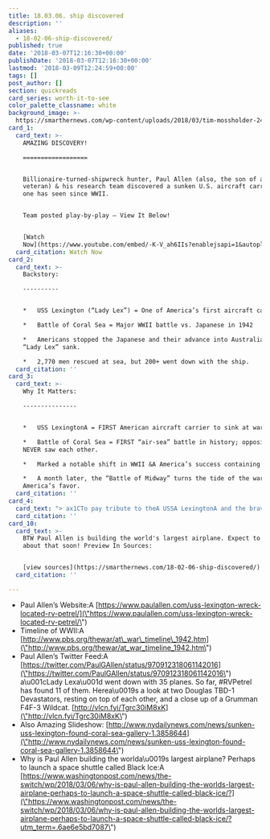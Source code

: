```yaml
---
title: 18.03.06. ship discovered
description: ''
aliases:
  - 18-02-06-ship-discovered/
published: true
date: '2018-03-07T12:16:30+00:00'
publishDate: '2018-03-07T12:16:30+00:00'
lastmod: '2018-03-09T12:24:59+00:00'
tags: []
post_author: []
section: quickreads
card_series: worth-it-to-see
color_palette_classname: white
background_image: >-
  https://smarthernews.com/wp-content/uploads/2018/03/tim-mossholder-2442-unsplash-scaled.jpg
card_1:
  card_text: >-
    AMAZING DISCOVERY!

    ==================


    Billionaire-turned-shipwreck hunter, Paul Allen (also, the son of a WWII
    veteran) & his research team discovered a sunken U.S. aircraft carrier no
    one has seen since WWII.


    Team posted play-by-play – View It Below!


    [Watch
    Now](https://www.youtube.com/embed/-K-V_ah6IIs?enablejsapi=1&autoplay=1&rel=0)
  card_citation: Watch Now
card_2:
  card_text: >-
    Backstory:

    ----------


    *   USS Lexington (“Lady Lex”) = One of America’s first aircraft carriers

    *   Battle of Coral Sea = Major WWII battle vs. Japanese in 1942

    *   Americans stopped the Japanese and their advance into Australia, but
    “Lady Lex” sank.

    *   2,770 men rescued at sea, but 200+ went down with the ship.
  card_citation: ''
card_3:
  card_text: >-
    Why It Matters:

    ---------------


    *   USS LexingtonA = FIRST American aircraft carrier to sink at war

    *   Battle of Coral Sea = FIRST “air-sea” battle in history; opposing ships
    NEVER saw each other.

    *   Marked a notable shift in WWII &A America’s success containing Japanese.

    *   A month later, the “Battle of Midway” turns the tide of the war in
    America’s favor.
  card_citation: ''
card_4:
  card_text: "> ax1CTo pay tribute to theA USSA LexingtonA and the brave men that served on her is an honor. As Americans, all of usA owe a debt of gratitude to everyone who served and whoA continue to serve our country for their courage, persistence and sacrifice.”n> n> Paul Allen, Microsoft Co-Founder & Explorer of Historic Battleships"
  card_citation: ''
card_10:
  card_text: >-
    BTW Paul Allen is building the world's largest airplane. Expect to hear more
    about that soon! Preview In Sources:


    [view sources](https://smarthernews.com/18-02-06-ship-discovered/)
  card_citation: ''

---
```

*   Paul Allen’s Website:A [https://www.paulallen.com/uss-lexington-wreck-located-rv-petrel/](\"https://www.paulallen.com/uss-lexington-wreck-located-rv-petrel/\")
*   Timeline of WWII:A [http://www.pbs.org/thewar/at\_war\_timeline\_1942.htm](\"http://www.pbs.org/thewar/at_war_timeline_1942.htm\")
*   Paul Allen’s Twitter Feed:A [https://twitter.com/PaulGAllen/status/970912318061142016](\"https://twitter.com/PaulGAllen/status/970912318061142016\")  
    a\\u001cLady Lexa\\u001d went down with 35 planes. So far, #RVPetrel has found 11 of them. Herea\\u0019s a look at two Douglas TBD-1 Devastators, resting on top of each other, and a close up of a Grumman F4F-3 Wildcat. [http://vlcn.fyi/Tgrc30iM8xK](\"http://vlcn.fyi/Tgrc30iM8xK\")
*   Also Amazing Slideshow: [http://www.nydailynews.com/news/sunken-uss-lexington-found-coral-sea-gallery-1.3858644](\"http://www.nydailynews.com/news/sunken-uss-lexington-found-coral-sea-gallery-1.3858644\")
*   Why is Paul Allen building the worlda\\u0019s largest airplane? Perhaps to launch a space shuttle called Black Ice:A [https://www.washingtonpost.com/news/the-switch/wp/2018/03/06/why-is-paul-allen-building-the-worlds-largest-airplane-perhaps-to-launch-a-space-shuttle-called-black-ice/?](\"https://www.washingtonpost.com/news/the-switch/wp/2018/03/06/why-is-paul-allen-building-the-worlds-largest-airplane-perhaps-to-launch-a-space-shuttle-called-black-ice/?utm_term=.6ae6e5bd7087\")